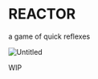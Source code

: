# REACTOR
a game of quick reflexes

![Untitled](https://user-images.githubusercontent.com/86641253/129374797-b17a0f99-e403-4d1f-bc51-65f258df0007.jpg)


WIP
